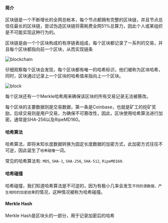 #### 简介
区块链是一个不断增长的全网总帐本，每个节点都拥有完整的区块链，并且节点总信任最长的区块链，尝试伪造区块链将需耗费全网51%总算力，因此个人或某组织是不可能实现这种行为的。

区块链是由一个个区块构成的有序链表组成，每个区块都记录了一系列的交易，并且每个区块都指向前一个区块，从而实现链条

![blockchain](https://www.liaoxuefeng.com/files/attachments/1312023350607937/l)

仔细观察每个区块会发现，每个区块都有唯一的哈希标识，他们被称为区块哈希，同时，区块通过记录上一个区块的哈希值来指向上一个区块。

![block](https://www.liaoxuefeng.com/files/attachments/1312023377870913/l)

每个区块还有一个Merkle哈希用来确保该区块的所有交易记录无法被篡改。

每个区块的主要数据则是交易数据，第一条是Coinbase，也就是矿工的挖矿奖励，后续交易则是用户交易，为确保不可篡改性，因此，区块使用哈希算法进行加密。通常是SHA-256以及RipeMD160。

#### 哈希算法
哈希算法，即将未知长度数据转换为固定长度数据的加密方式，此加密方式往往不可逆，因此诞生了`哈希碰撞`一词。

常见的哈希算法有: `MD5`, `SHA-1`, `SHA-256`, `SHA-512`, `RipeMD160`.

#### 哈希碰撞
哈希碰撞，我们知道哈希算法是不可逆的，因为有极小几率会发生`不同的源数据，产生相同的加密结果`的情况，这种情况被称为哈希碰撞。

#### Merkle Hash
Merkle Hash是区块头的一部分，用于记录加密后的哈希
